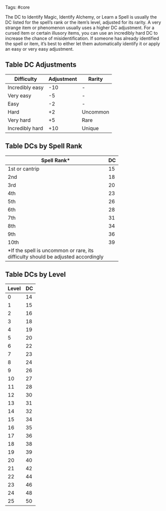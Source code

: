 Tags: #core 

The DC to Identify Magic, Identify Alchemy, or Learn a Spell is usually the DC listed for the spell’s rank or the item’s level, adjusted for its rarity. A very strange item or phenomenon usually uses a higher DC adjustment. For a cursed item or certain illusory items, you can use an incredibly hard DC to increase the chance of misidentification. If someone has already identified the spell or item, it’s best to either let them automatically identify it or apply an easy or very easy adjustment.

## Table DC Adjustments

| **Difficulty**  | **Adjustment** | **Rarity** |
| --------------- | -------------- | ---------- |
| Incredibly easy | -10            | -          |
| Very easy       | -5             | -          |
| Easy            | -2             | -          |
| Hard            | +2             | Uncommon   |
| Very hard       | +5             | Rare       |
| Incredibly hard | +10            | Unique     |

## Table DCs by Spell Rank

| **Spell Rank***                                                                       | **DC** |
| ------------------------------------------------------------------------------------- | ------ |
| 1st or cantrip                                                                        | 15     |
| 2nd                                                                                   | 18     |
| 3rd                                                                                   | 20     |
| 4th                                                                                   | 23     |
| 5th                                                                                   | 26     |
| 6th                                                                                   | 28     |
| 7th                                                                                   | 31     |
| 8th                                                                                   | 34     |
| 9th                                                                                   | 36     |
| 10th                                                                                  | 39     |
| *If the spell is uncommon or rare, its  <br>difficulty should be adjusted accordingly |        |

## Table DCs by Level

|**Level**|**DC**|
|---|---|
|0|14|
|1|15|
|2|16|
|3|18|
|4|19|
|5|20|
|6|22|
|7|23|
|8|24|
|9|26|
|10|27|
|11|28|
|12|30|
|13|31|
|14|32|
|15|34|
|16|35|
|17|36|
|18|38|
|19|39|
|20|40|
|21|42|
|22|44|
|23|46|
|24|48|
|25|50|

